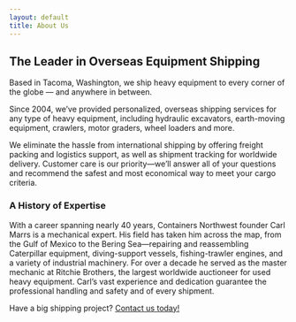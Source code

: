 ```yaml
---
layout: default
title: About Us
---
```

## The Leader in Overseas Equipment Shipping

Based in Tacoma, Washington, we ship heavy equipment to every corner of the globe &mdash; and anywhere in between.

Since 2004, we’ve provided personalized, overseas shipping services for any type of heavy equipment, including hydraulic excavators, earth-moving equipment, crawlers, motor graders, wheel loaders and more.

We eliminate the hassle from international shipping by offering freight packing and logistics support, as well as shipment tracking for worldwide delivery. Customer care is our priority—we’ll answer all of your questions and recommend the safest and most economical way to meet your cargo criteria.

### A History of Expertise

With a career spanning nearly 40 years, Containers Northwest founder Carl Marrs is a mechanical expert. His field has taken him across the map, from the Gulf of Mexico to the Bering Sea—repairing and reassembling Caterpillar equipment, diving-support vessels, fishing-trawler engines, and a variety of industrial machinery. For over a decade he served as the master mechanic at Ritchie Brothers, the largest worldwide auctioneer for used heavy equipment. Carl’s vast experience and dedication guarantee the professional handling and safety and of every shipment.

Have a big shipping project? [Contact us today!](contact_us.html)

